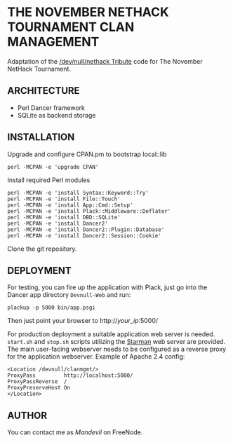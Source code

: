 # THE NOVEMBER NETHACK TOURNAMENT CLAN MANAGEMENT

Adaptation of the
[/dev/null/nethack Tribute](https://github.com/borekl/devnull-web)
code for The November NetHack Tournament.

## ARCHITECTURE

* Perl Dancer framework
* SQLite as backend storage

## INSTALLATION

Upgrade and configure CPAN.pm to bootstrap local::lib

    perl -MCPAN -e 'upgrade CPAN'

Install required Perl modules

    perl -MCPAN -e 'install Syntax::Keyword::Try'
    perl -MCPAN -e 'install File::Touch'
    perl -MCPAN -e 'install App::Cmd::Setup'
    perl -MCPAN -e 'install Plack::Middleware::Deflater'
    perl -MCPAN -e 'install DBD::SQLite'
    perl -MCPAN -e 'install Dancer2'
    perl -MCPAN -e 'install Dancer2::Plugin::Database'
    perl -MCPAN -e 'install Dancer2::Session::Cookie'

Clone the git repository.

## DEPLOYMENT

For testing, you can fire up the application with Plack, just go into the
Dancer app directory `Devnull-Web` and run:

    plackup -p 5000 bin/app.psgi

Then just point your browser to http://*your_ip*:5000/

For production deployment a suitable application web server is needed.
`start.sh` and `stop.sh` scripts utilizing the
[Starman](http://search.cpan.org/~miyagawa/Starman-0.1000/lib/Starman.pm)
web server are provided. The main user-facing webserver needs to be
configured as a reverse proxy for the application webserver. Example of
Apache 2.4 config:

    <Location /devnull/clanmgmt/>
    ProxyPass         http://localhost:5000/
    ProxyPassReverse  /
    ProxyPreserveHost On
    </Location>


## AUTHOR

You can contact me as *Mandevil* on FreeNode.
